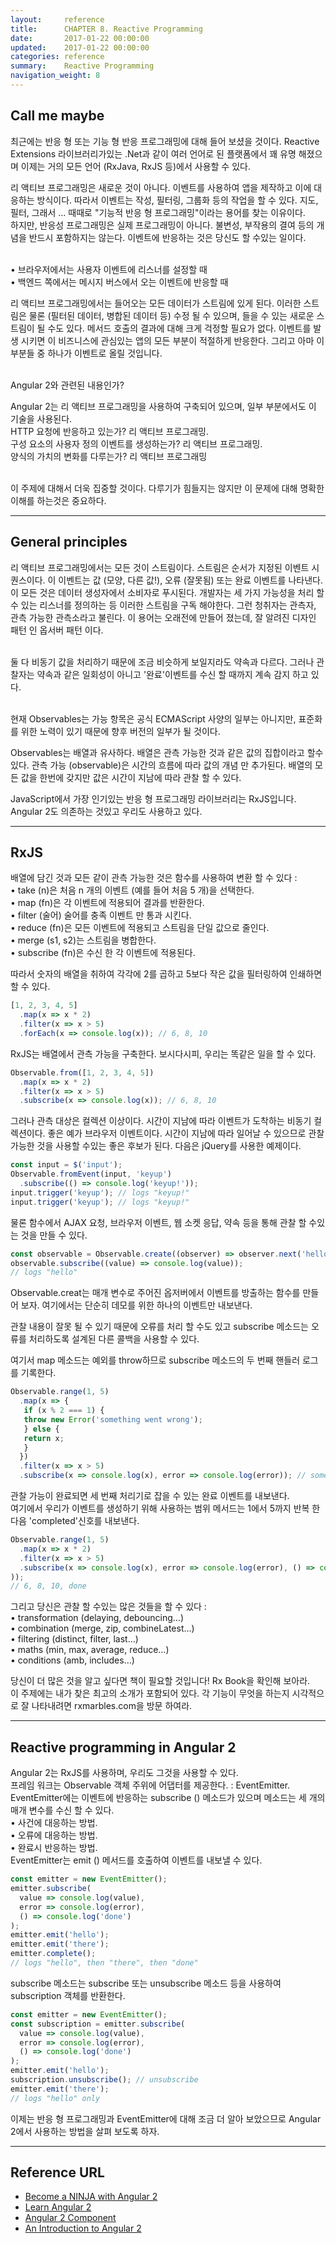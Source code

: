 ```yaml
---
layout:     reference
title:      CHAPTER 8. Reactive Programming
date:       2017-01-22 00:00:00
updated:    2017-01-22 00:00:00
categories: reference
summary:    Reactive Programming
navigation_weight: 8
---
```



## Call me maybe

최근에는 반응 형 또는 기능 형 반응 프로그래밍에 대해 들어 보셨을 것이다. 
Reactive Extensions 라이브러리가있는 .Net과 같이 여러 언어로 된 플랫폼에서 꽤 유명 해졌으며 이제는 거의 모든 언어 (RxJava, RxJS 등)에서 사용할 수 있다.

리 액티브 프로그래밍은 새로운 것이 아니다. 
이벤트를 사용하여 앱을 제작하고 이에 대응하는 방식이다. 따라서 이벤트는 작성, 필터링, 그룹화 등의 작업을 할 수 있다.
지도, 필터, 그래서 ... 때때로 "기능적 반응 형 프로그래밍"이라는 용어를 찾는 이유이다.  
하지만, 반응성 프로그래밍은 실제 프로그래밍이 아니다. 
불변성, 부작용의 결여 등의 개념을 반드시 포함하지는 않는다. 
이벤트에 반응하는 것은 당신도 할 수있는 일이다.<br/><br/>

• 브라우저에서는 사용자 이벤트에 리스너를 설정할 때<br/>
• 백엔드 쪽에서는 메시지 버스에서 오는 이벤트에 반응할 때<br/>

리 액티브 프로그래밍에서는 들어오는 모든 데이터가 스트림에 있게 된다. 
이러한 스트림은 물론 (필터된 데이터, 병합된 데이터 등) 수정 될 수 있으며, 들을 수 있는 새로운 스트림이 될 수도 있다. 
메서드 호출의 결과에 대해 크게 걱정할 필요가 없다. 이벤트를 발생 시키면 이 비즈니스에 관심있는 앱의 모든 부분이 적절하게 반응한다. 그리고 아마 이 부분들 중 하나가 이벤트로 올릴 것입니다.<br/><br/>

Angular 2와 관련된 내용인가?<br/>

Angular 2는 리 액티브 프로그래밍을 사용하여 구축되어 있으며, 일부 부분에서도 이 기술을 사용된다.<br/>
HTTP 요청에 반응하고 있는가? 리 액티브 프로그래밍. <br/>
구성 요소의 사용자 정의 이벤트를 생성하는가? 리 액티브 프로그래밍. <br/>
양식의 가치의 변화를 다루는가? 리 액티브 프로그래밍<br/><br/>

이 주제에 대해서 더욱 집중할 것이다. 다루기가 힘들지는 않지만 이 문제에 대해 명확한 이해를 하는것은 중요하다. 


**************************************************************************************************


## General principles

리 액티브 프로그래밍에서는 모든 것이 스트림이다. 스트림은 순서가 지정된 이벤트 시퀀스이다. 
이 이벤트는 값 (모양, 다른 값!), 오류 (잘못됨) 또는 완료 이벤트를 나타낸다. 이 모든 것은 데이터 생성자에서 소비자로 푸시된다. 
개발자는 세 가지 가능성을 처리 할 수 있는 리스너를 정의하는 등 이러한 스트림을 구독 해야한다. 
그런 청취자는 관측자, 관측 가능한 관측소라고 불린다. 이 용어는 오래전에 만들어 졌는데, 잘 알려진 디자인 패턴 인 옵서버 패턴 이다.<br/><br/>

둘 다 비동기 값을 처리하기 때문에 조금 비슷하게 보일지라도 약속과 다르다. 그러나 관찰자는 약속과 같은 일회성이 아니고 '완료'이벤트를 수신 할 때까지 계속 감지 하고 있다.<br/><br/>

현재 Observables는 가능 항목은 공식 ECMAScript 사양의 일부는 아니지만, 표준화를 위한 노력이 있기 때문에 향후 버전의 일부가 될 것이다.<br/>

Observables는 배열과 유사하다. 배열은 관측 가능한 것과 같은 값의 집합이라고 할수 있다. 관측 가능 (observable)은 시간의 흐름에 따라 값의 개념 만 추가된다. 
배열의 모든 값을 한번에 갖지만 값은 시간이 지남에 따라 관찰 할 수 있다. 

JavaScript에서 가장 인기있는 반응 형 프로그래밍 라이브러리는 RxJS입니다. Angular 2도 의존하는 것있고 우리도 사용하고 있다. 


**************************************************************************************************

## RxJS

배열에 담긴 것과 모든 같이 관측 가능한 것은 함수를 사용하여 변환 할 수 있다 :<br/>
• take (n)은 처음 n 개의 이벤트 (예를 들어 처음 5 개)을 선택한다.<br/>
• map (fn)은 각 이벤트에 적용되어 결과를 반환한다.<br/>
• filter (술어) 술어를 충족 이벤트 만 통과 시킨다.<br/>
• reduce (fn)은 모든 이벤트에 적용되고 스트림을 단일 값으로 줄인다.<br/>
• merge (s1, s2)는 스트림을 병합한다.<br/>
• subscribe (fn)은 수신 한 각 이벤트에 적용된다.<br/>

따라서 숫자의 배열을 취하여 각각에 2를 곱하고 5보다 작은 값을 필터링하여 인쇄하면 할 수 있다.

```javascript
[1, 2, 3, 4, 5]
  .map(x => x * 2)
  .filter(x => x > 5)
  .forEach(x => console.log(x)); // 6, 8, 10
```

RxJS는 배열에서 관측 가능을 구축한다. 보시다시피, 우리는 똑같은 일을 할 수 있다.

```javascript
Observable.from([1, 2, 3, 4, 5])
  .map(x => x * 2)
  .filter(x => x > 5)
  .subscribe(x => console.log(x)); // 6, 8, 10
```

그러나 관측 대상은 컬렉션 이상이다. 시간이 지남에 따라 이벤트가 도착하는 비동기 컬렉션이다. 좋은 예가 브라우저 이벤트이다. 
시간이 지남에 따라 일어날 수 있으므로 관찰 가능한 것을 사용할 수있는 좋은 후보가 된다. 다음은 jQuery를 사용한 예제이다.

```javascript
const input = $('input');
Observable.fromEvent(input, 'keyup')
  .subscribe(() => console.log('keyup!'));
input.trigger('keyup'); // logs "keyup!"
input.trigger('keyup'); // logs "keyup!"
```

물론 함수에서 AJAX 요청, 브라우저 이벤트, 웹 소켓 응답, 약속 등을 통해 관찰 할 수있는 것을 만들 수 있다.

```javascript
const observable = Observable.create((observer) => observer.next('hello'));
observable.subscribe((value) => console.log(value));
// logs "hello"
```

Observable.creat는 매개 변수로 주어진 옵저버에서 이벤트를 방출하는 함수를 만들어 보자. 여기에서는 단순히 데모를 위한 하나의 이벤트만 내보낸다.<br/>

관찰 내용이 잘못 될 수 있기 때문에 오류를 처리 할 수도 있고 subscribe 메소드는 오류를 처리하도록 설계된 다른 콜백을 사용할 수 있다.<br/>

여기서 map 메소드는 예외를 throw하므로 subscribe 메소드의 두 번째 핸들러 로그를 기록한다.<br/>

```javascript
Observable.range(1, 5)
  .map(x => {
   if (x % 2 === 1) {
   throw new Error('something went wrong');
   } else {
   return x;
   }
  })
  .filter(x => x > 5)
  .subscribe(x => console.log(x), error => console.log(error)); // something went wrong
```

관찰 가능이 완료되면 세 번째 처리기로 잡을 수 있는 완료 이벤트를 내보낸다.<br/>
여기에서 우리가 이벤트를 생성하기 위해 사용하는 범위 메서드는 1에서 5까지 반복 한 다음 'completed'신호를 내보낸다.<br/>

```javascript
Observable.range(1, 5)
  .map(x => x * 2)
  .filter(x => x > 5)
  .subscribe(x => console.log(x), error => console.log(error), () => console.log('done'
));
// 6, 8, 10, done
```

그리고 당신은 관찰 할 수있는 많은 것들을 할 수 있다 :<br/>
• transformation (delaying, debouncing…)<br/>
• combination (merge, zip, combineLatest…)<br/>
• filtering (distinct, filter, last…)<br/>
• maths (min, max, average, reduce…)<br/>
• conditions (amb, includes…)<br/>

당신이 더 많은 것을 알고 싶다면 책이 필요할 것입니다! Rx Book을 확인해 보아라.<br/>
이 주제에는 내가 찾은 최고의 소개가 포함되어 있다. 각 기능이 무엇을 하는지 시각적으로 잘 나타내려면 rxmarbles.com을 방문 하여라.<br/>


**************************************************************************************************

## Reactive programming in Angular 2

Angular 2는 RxJS를 사용하며, 우리도 그것을 사용할 수 있다. <br/>
프레임 워크는 Observable 객체 주위에 어댑터를 제공한다. : EventEmitter. EventEmitter에는 이벤트에 반응하는 subscribe () 메소드가 있으며 메소드는 세 개의 매개 변수를 수신 할 수 있다.<br/>
• 사건에 대응하는 방법.<br/>
• 오류에 대응하는 방법.<br/>
• 완료시 반응하는 방법.<br/>
EventEmitter는 emit () 메서드를 호출하여 이벤트를 내보낼 수 있다.<br/>

```javascript
const emitter = new EventEmitter();
emitter.subscribe(
  value => console.log(value),
  error => console.log(error),
  () => console.log('done')
);
emitter.emit('hello');
emitter.emit('there');
emitter.complete();
// logs "hello", then "there", then "done"
```

subscribe 메소드는 subscribe 또는 unsubscribe 메소드 등을 사용하여 subscription 객체를 반환한다.

```javascript
const emitter = new EventEmitter();
const subscription = emitter.subscribe(
  value => console.log(value),
  error => console.log(error),
  () => console.log('done')
);
emitter.emit('hello');
subscription.unsubscribe(); // unsubscribe
emitter.emit('there');
// logs "hello" only
```

이제는 반응 형 프로그래밍과 EventEmitter에 대해 조금 더 알아 보았으므로 Angular 2에서 사용하는 방법을 살펴 보도록 하자.


**************************************************************************************************

## Reference URL

- [Become a NINJA with Angular 2](https://books.ninja-squad.com/public/samples/Become_a_ninja_with_Angular2_sample.pdf)
- [Learn Angular 2](http://learnangular2.com/)
- [Angular 2 Component](https://www.tutorialspoint.com/angular2/)
- [An Introduction to Angular 2](http://angular-tips.com/blog/2015/05/an-introduction-to-angular-2/)